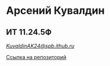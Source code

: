 # Арсений Кувалдин
## ИТ 11.24.5Ф
*KuvaldinAK24@spb.ithub.ru*

[Ссылка на репозиторий](https://github.com/Ars-XD/SystemA)
